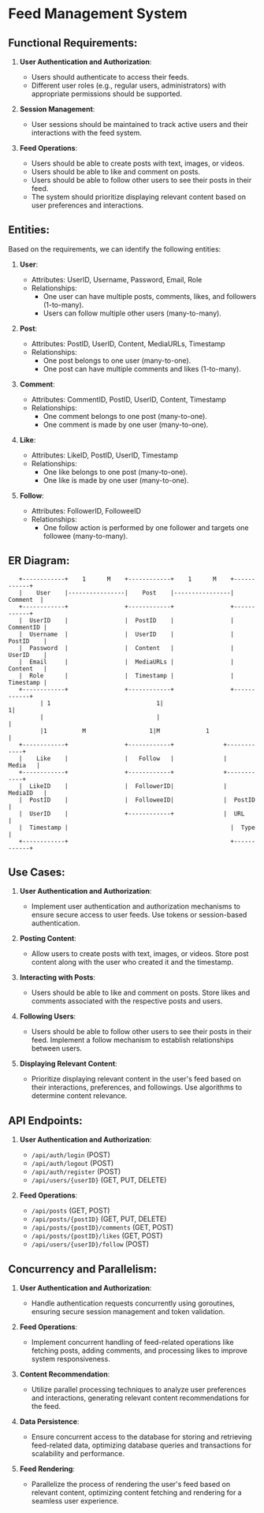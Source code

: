 # Feed Management System

## Functional Requirements:

1. **User Authentication and Authorization**:
   - Users should authenticate to access their feeds.
   - Different user roles (e.g., regular users, administrators) with appropriate permissions should be supported.

2. **Session Management**:
   - User sessions should be maintained to track active users and their interactions with the feed system.

3. **Feed Operations**:
   - Users should be able to create posts with text, images, or videos.
   - Users should be able to like and comment on posts.
   - Users should be able to follow other users to see their posts in their feed.
   - The system should prioritize displaying relevant content based on user preferences and interactions.

## Entities:

Based on the requirements, we can identify the following entities:

1. **User**:
   - Attributes: UserID, Username, Password, Email, Role
   - Relationships:
     - One user can have multiple posts, comments, likes, and followers (1-to-many).
     - Users can follow multiple other users (many-to-many).

2. **Post**:
   - Attributes: PostID, UserID, Content, MediaURLs, Timestamp
   - Relationships:
     - One post belongs to one user (many-to-one).
     - One post can have multiple comments and likes (1-to-many).

3. **Comment**:
   - Attributes: CommentID, PostID, UserID, Content, Timestamp
   - Relationships:
     - One comment belongs to one post (many-to-one).
     - One comment is made by one user (many-to-one).

4. **Like**:
   - Attributes: LikeID, PostID, UserID, Timestamp
   - Relationships:
     - One like belongs to one post (many-to-one).
     - One like is made by one user (many-to-one).

5. **Follow**:
   - Attributes: FollowerID, FolloweeID
   - Relationships:
     - One follow action is performed by one follower and targets one followee (many-to-many).

## ER Diagram:

```
   +------------+    1      M    +------------+    1      M    +------------+
   |    User    |----------------|    Post    |----------------|   Comment  |
   +------------+                +------------+                +------------+
   |  UserID    |                |  PostID    |                |  CommentID |
   |  Username  |                |  UserID    |                |  PostID    |
   |  Password  |                |  Content   |                |  UserID    |
   |  Email     |                |  MediaURLs |                |  Content   |
   |  Role      |                |  Timestamp |                |  Timestamp |
   +------------+                +------------+                +------------+
         | 1                              1|                           1|
         |                                |                             |
         |1          M                  1|M             1               |
   +------------+                +------------+              +------------+
   |    Like    |                |   Follow   |              |    Media   |
   +------------+                +------------+              +------------+
   |  LikeID    |                |  FollowerID|              |  MediaID   |
   |  PostID    |                |  FolloweeID|              |  PostID    |
   |  UserID    |                +------------+              |  URL       |
   |  Timestamp |                                              |  Type      |
   +------------+                                              +------------+

```

## Use Cases:

1. **User Authentication and Authorization**:
   - Implement user authentication and authorization mechanisms to ensure secure access to user feeds. Use tokens or session-based authentication.

2. **Posting Content**:
   - Allow users to create posts with text, images, or videos. Store post content along with the user who created it and the timestamp.

3. **Interacting with Posts**:
   - Users should be able to like and comment on posts. Store likes and comments associated with the respective posts and users.

4. **Following Users**:
   - Users should be able to follow other users to see their posts in their feed. Implement a follow mechanism to establish relationships between users.

5. **Displaying Relevant Content**:
   - Prioritize displaying relevant content in the user's feed based on their interactions, preferences, and followings. Use algorithms to determine content relevance.

## API Endpoints:

1. **User Authentication and Authorization**:
   - `/api/auth/login` (POST)
   - `/api/auth/logout` (POST)
   - `/api/auth/register` (POST)
   - `/api/users/{userID}` (GET, PUT, DELETE)

2. **Feed Operations**:
   - `/api/posts` (GET, POST)
   - `/api/posts/{postID}` (GET, PUT, DELETE)
   - `/api/posts/{postID}/comments` (GET, POST)
   - `/api/posts/{postID}/likes` (GET, POST)
   - `/api/users/{userID}/follow` (POST)

## Concurrency and Parallelism:

1. **User Authentication and Authorization**:
   - Handle authentication requests concurrently using goroutines, ensuring secure session management and token validation.

2. **Feed Operations**:
   - Implement concurrent handling of feed-related operations like fetching posts, adding comments, and processing likes to improve system responsiveness.

3. **Content Recommendation**:
   - Utilize parallel processing techniques to analyze user preferences and interactions, generating relevant content recommendations for the feed.

4. **Data Persistence**:
   - Ensure concurrent access to the database for storing and retrieving feed-related data, optimizing database queries and transactions for scalability and performance.

5. **Feed Rendering**:
   - Parallelize the process of rendering the user's feed based on relevant content, optimizing content fetching and rendering for a seamless user experience.
